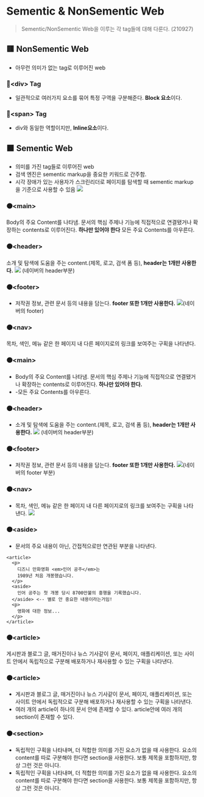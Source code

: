 # Sementic & NonSementic Web
>Sementic/NonSementic Web을 이루는 각 tag들에 대해 다룬다. (210927)
## 🟥 NonSementic Web
- 아무런 의미가 없는 tag로 이루어진 web
### **🔴&lt;div> Tag**
- 일관적으로 여러가지 요소를 묶어 특정 구역을 구분해준다. **Block 요소**이다.
### **🔴&lt;span> Tag**
- div와 동일한 역할이지만, **Inline요소**이다.
## 🟧 Sementic Web
- 의미를 가진 tag들로 이루어진 web
- 검색 엔진은 sementic markup을 중요한 키워드로 간주함.
- 시각 장애가 있는 사용자가 스크린리더로 페이지를 탐색할 때 sementic markup을 기준으로 사용할 수 있음
![](https://images.velog.io/images/songjy377/post/1aa2ba2c-a391-4262-a5de-38e55d0ad67a/Image%2011.jpg)
### 🟠&lt;main>
Body의 주요 Content를 나타냄. 문서의 핵심 주제나 기능에 직접적으로 연결됐거나 확장하는 contents로 이루어진다. **하나만 있어야 한다** 모든 주요 Contents를 아우른다.
### 🟠&lt;header> 
소개 및 탐색에 도움을 주는 content.(제목, 로고, 검색 폼 등), **header는 1개만 사용한다.**
![](https://images.velog.io/images/songjy377/post/9065d792-7400-49d5-805a-874e494a31fd/Image%2011.jpg) (네이버의 header부분)
### 🟠&lt;footer> 
- 저작권 정보, 관련 문서 등의 내용을 담는다. **footer 또한 1개만 사용한다.**
![](https://images.velog.io/images/songjy377/post/82cd9d9d-1ad2-410d-8995-d51eb655bbc7/Image%2011.jpg)(네이버의 footer)
### 🟠&lt;nav>
  목차, 색인, 메뉴 같은 한 페이지 내 다른 페이지로의 링크를 보여주는 구획을 나타낸다.
### 🟠&lt;main>
- Body의 주요 Content를 나타냄. 문서의 핵심 주제나 기능에 직접적으로 연결됐거나 확장하는 contents로 이루어진다. **하나만 있어야 한다.** 
- -모든 주요 Contents를 아우른다.
### 🟠&lt;header> 
- 소개 및 탐색에 도움을 주는 content.(제목, 로고, 검색 폼 등), **header는 1개만 사용한다.**
 ![](https://images.velog.io/images/songjy377/post/9065d792-7400-49d5-805a-874e494a31fd/Image%2011.jpg) (네이버의 header부분)
### 🟠&lt;footer>
- 저작권 정보, 관련 문서 등의 내용을 담는다. **footer 또한 1개만 사용한다.**
![](https://images.velog.io/images/songjy377/post/82cd9d9d-1ad2-410d-8995-d51eb655bbc7/Image%2011.jpg)(네이버의 footer 부분)
### 🟠&lt;nav>
- 목차, 색인, 메뉴 같은 한 페이지 내 다른 페이지로의 링크를 보여주는 구획을 나타낸다.
  ![](https://images.velog.io/images/songjy377/post/1a24e726-f20c-442c-82c0-b9cee4718f98/Image%2011.jpg)
### 🟠&lt;aside> 
- 문서의 주요 내용이 아닌, 간접적으로만 연관된 부분을 나타낸다.
```
<article>
  <p>
    디즈니 만화영화 <em>인어 공주</em>는
    1989년 처음 개봉했습니다.
  </p>
  <aside>
    인어 공주는 첫 개봉 당시 8700만불의 흥행을 기록했습니다.
  </aside> <-- 별로 안 중요한 내용이라는거임!
  <p>
    영화에 대한 정보...
  </p>
</article>
```

### 🟠&lt;article>
게시판과 블로그 글, 매거진이나 뉴스 기사같이 문서, 페이지, 애플리케이션, 또는 사이트 안에서 독립적으로 구분해 배포하거나 재사용할 수 있는 구획을 나타낸다.

### 🟠&lt;article>
- 게시판과 블로그 글, 매거진이나 뉴스 기사같이 문서, 페이지, 애플리케이션, 또는 사이트 안에서 독립적으로 구분해 배포하거나 재사용할 수 있는 구획을 나타낸다.
- 여러 개의 article이 하나의 문서 안에 존재할 수 있다.
   article안에 여러 개의 section이 존재할 수 있다.
	
### 🟠&lt;section>
- 독립적인 구획을 나타내며, 더 적합한 의미를 가진 요소가 없을 때 사용한다. 요소의 content를 따로 구분해야 한다면 section을 사용한다. 보통 제목을 포함하지만, 항상 그런 것은 아니다.
- 독립적인 구획을 나타내며, 더 적합한 의미를 가진 요소가 없을 때 사용한다. 요소의 content를 따로 구분해야 한다면 section을 사용한다. 보통 제목을 포함하지만, 항상 그런 것은 아니다.
